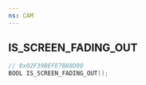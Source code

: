```yaml
---
ns: CAM
---
```

## IS_SCREEN_FADING_OUT

```c
// 0x02F39BEFE7B88D00
BOOL IS_SCREEN_FADING_OUT();
```

